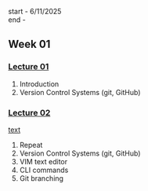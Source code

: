 start - 6/11/2025	
end - 

## Week 01
### [Lecture 01](/notes/lecture_01.md)
1. Introduction
2. Version Control Systems (git, GitHub)

### [Lecture 02](/notes/lecture_02.md)
[text](notes/lecture_01.md)
1. Repeat
2. Version Control Systems (git, GitHub)
3. VIM text editor
4. CLI commands
5. Git branching


<!-- ## Week 02 -->

